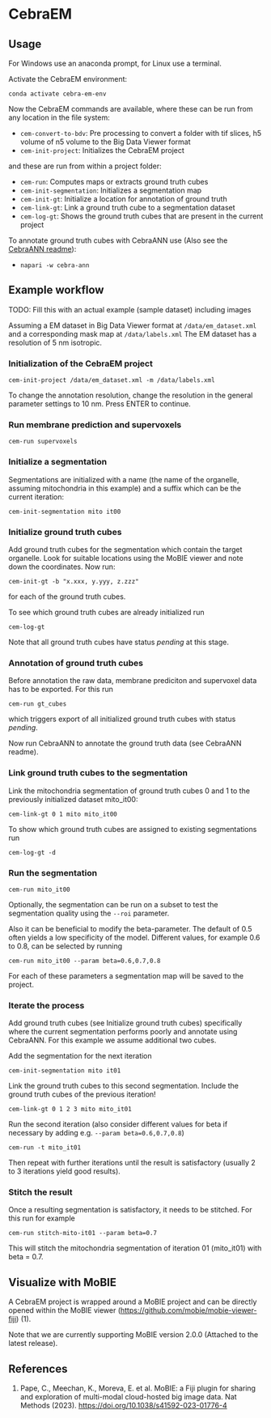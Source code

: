 # CebraEM

## Usage

For Windows use an anaconda prompt, for Linux use a terminal.

Activate the CebraEM environment:

```
conda activate cebra-em-env
```

Now the CebraEM commands are available, where these can be run from any location in the file system:

 - ```cem-convert-to-bdv```: Pre processing to convert a folder with tif slices, h5 volume of n5 volume to the 
    Big Data Viewer format
 - ```cem-init-project```: Initializes the CebraEM project

and these are run from within a project folder:

 - ```cem-run```: Computes maps or extracts ground truth cubes
 - ```cem-init-segmentation```: Initializes a segmentation map
 - ```cem-init-gt```: Initialize a location for annotation of ground truth
 - ```cem-link-gt```: Link a ground truth cube to a segmentation dataset
 - ```cem-log-gt```: Shows the ground truth cubes that are present in the current project

To annotate ground truth cubes with CebraANN use (Also see the [CebraANN readme](../cebra-ann/README.md)):

 - ```napari -w cebra-ann```

## Example workflow

TODO: Fill this with an actual example (sample dataset) including images

Assuming a EM dataset in Big Data Viewer format at ```/data/em_dataset.xml``` 
and a corresponding mask map at ```/data/labels.xml```
The EM dataset has a resolution of 5 nm isotropic.

### Initialization of the CebraEM project

```
cem-init-project /data/em_dataset.xml -m /data/labels.xml
```
To change the annotation resolution, change the resolution in the general parameter settings to 10 nm. 
Press ENTER to continue.

### Run membrane prediction and supervoxels

```
cem-run supervoxels
```

### Initialize a segmentation

Segmentations are initialized with a name (the name of the organelle, assuming mitochondria in this example) and a suffix which can be the current iteration:

```
cem-init-segmentation mito it00
```

### Initialize ground truth cubes
Add ground truth cubes for the segmentation which contain the target organelle.
Look for suitable locations using the MoBIE viewer and note down the coordinates. Now run:

```
cem-init-gt -b "x.xxx, y.yyy, z.zzz"
```

for each of the ground truth cubes. 

To see which ground truth cubes are already initialized run

```
cem-log-gt
```

Note that all ground truth cubes have status _pending_ at this stage.

### Annotation of ground truth cubes

Before annotation the raw data, membrane prediciton and supervoxel data has to be exported. For this run

```
cem-run gt_cubes
```

which triggers export of all initialized ground truth cubes with status _pending_.

Now run CebraANN to annotate the ground truth data (see CebraANN readme).

### Link ground truth cubes to the segmentation

Link the mitochondria segmentation of ground truth cubes 0 and 1 to the previously initialized dataset mito_it00:

```
cem-link-gt 0 1 mito mito_it00
```

To show which ground truth cubes are assigned to existing segmentations run 

```
cem-log-gt -d 
```

### Run the segmentation

```
cem-run mito_it00
```

Optionally, the segmentation can be run on a subset to test the segmentation quality using the ```--roi``` parameter.

Also it can be beneficial to modify the beta-parameter. The default of 0.5 often yields a low specificity of the
model. Different values, for example 0.6 to 0.8, can be selected by running 

```
cem-run mito_it00 --param beta=0.6,0.7,0.8
```

For each of these parameters a segmentation map will be saved to the project.

### Iterate the process

Add ground truth cubes (see Initialize ground truth cubes) specifically where the current segmentation performs poorly
and annotate using CebraANN. For this example we assume additional two cubes.

Add the segmentation for the next iteration

```
cem-init-segmentation mito it01
```

Link the ground truth cubes to this second segmentation. Include the ground truth cubes of the previous iteration!

```
cem-link-gt 0 1 2 3 mito mito_it01
```

Run the second iteration (also consider different values for beta if necessary by adding e.g. ```--param beta=0.6,0.7,0.8```)

```
cem-run -t mito_it01
```

Then repeat with further iterations until the result is satisfactory (usually 2 to 3 iterations yield good results).

### Stitch the result

Once a resulting segmentation is satisfactory, it needs to be stitched. For this run for example

```
cem-run stitch-mito-it01 --param beta=0.7
```

This will stitch the mitochondria segmentation of iteration 01 (mito_it01) with beta = 0.7.

## Visualize with MoBIE

A CebraEM project is wrapped around a MoBIE project and can be directly opened within the MoBIE viewer (https://github.com/mobie/mobie-viewer-fiji) (1). 

Note that we are currently supporting MoBIE version 2.0.0 (Attached to the latest release).


## References

 1. Pape, C., Meechan, K., Moreva, E. et al. MoBIE: a Fiji plugin for sharing and exploration of multi-modal cloud-hosted big image data. Nat Methods (2023). https://doi.org/10.1038/s41592-023-01776-4
